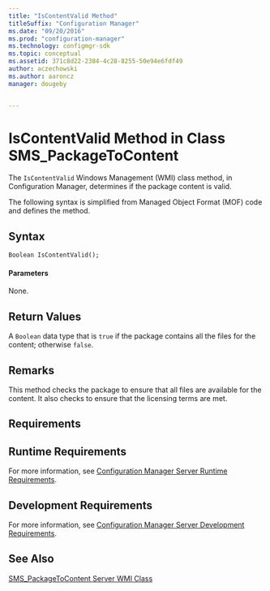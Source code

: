 ```yaml
---
title: "IsContentValid Method"
titleSuffix: "Configuration Manager"
ms.date: "09/20/2016"
ms.prod: "configuration-manager"
ms.technology: configmgr-sdk
ms.topic: conceptual
ms.assetid: 371c8d22-2384-4c28-8255-50e94e6fdf49
author: aczechowski
ms.author: aaroncz
manager: dougeby


---
```

# IsContentValid Method in Class SMS_PackageToContent
The `IsContentValid` Windows Management (WMI) class method, in Configuration Manager, determines if the package content is valid.  

 The following syntax is simplified from Managed Object Format (MOF) code and defines the method.  

## Syntax  

```  
Boolean IsContentValid();  
```  

#### Parameters  
 None.  

## Return Values  
 A `Boolean` data type that is `true` if the package contains all the files for the content; otherwise `false`.  

## Remarks  
 This method checks the package to ensure that all files are available for the content. It also checks to ensure that the licensing terms are met.  

## Requirements  

## Runtime Requirements  
 For more information, see [Configuration Manager Server Runtime Requirements](../../../../../develop/core/reqs/server-runtime-requirements.md).  

## Development Requirements  
 For more information, see [Configuration Manager Server Development Requirements](../../../../../develop/core/reqs/server-development-requirements.md).  

## See Also  
 [SMS_PackageToContent Server WMI Class](../../../../../develop/reference/core/servers/configure/sms_packagetocontent-server-wmi-class.md)
